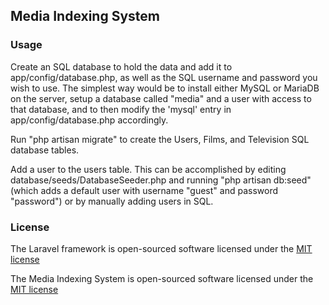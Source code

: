 ## Media Indexing System

### Usage

Create an SQL database to hold the data and add it to app/config/database.php, as well as the SQL username and password you wish to use. The simplest way would be to install either MySQL or MariaDB on the server,  setup a database called "media" and a user with access to that database,  and to then modify the 'mysql' entry in app/config/database.php accordingly.

Run "php artisan migrate" to create the Users, Films, and Television SQL database tables.

Add a user to the users table. This can be accomplished by editing database/seeds/DatabaseSeeder.php and running "php artisan db:seed" (which adds a default user with username "guest" and password "password") or by manually adding users in SQL.

### License

The Laravel framework is open-sourced software licensed under the [MIT license](http://opensource.org/licenses/MIT)

The Media Indexing System is open-sourced software licensed under the [MIT license](http://opensource.org/licenses/MIT)
